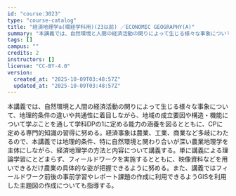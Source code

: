 ```yaml
---
id: "course:3023"
type: "course-catalog"
title: "経済地理学a(環経学科用)(23以前) ／ECONOMIC GEOGRAPHY(A)"
summary: "本講義では、自然環境と人間の経済活動の関りによって生じる様々な事象について、地理的条件の違いや共通性に着目しながら、地域の成立要因や構造・機能について学ぶことを通して学科DPの1に定める能力の涵養を図るとともに、CPに定める専門的知識の習得…"
tags: []
campus: ""
credits: 2
instructors: []
license: "CC-BY-4.0"
version:
  created_at: "2025-10-09T03:48:57Z"
  updated_at: "2025-10-09T03:48:57Z"
---
```

本講義では、自然環境と人間の経済活動の関りによって生じる様々な事象について、地理的条件の違いや共通性に着目しながら、地域の成立要因や構造・機能について学ぶことを通して学科DPの1に定める能力の涵養を図るとともに、CPに定める専門的知識の習得に努める。経済事象は農業、工業、商業など多岐にわたるので、本講義では地理的条件、特に自然環境と関わり合いが深い農業地理学を主体にしながら、経済地理学の方法と内容について講義する。単に講義による理論学習にとどまらず、フィールドワークを実施するとともに、映像資料などを用いできるだけ農業の具体的な姿が把握できるように努める。また、講義ではフィールドワーク前後の事前学習やレポート課題の作成に利用できるようGISを利用した主題図の作成についても指導する。
